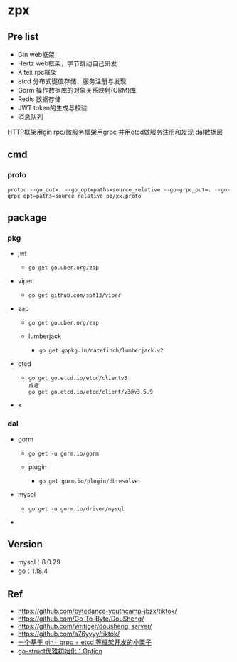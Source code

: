 <!--
 * @Autor: violet apricity ( Zhuangpx )
 * @Date: 2023-08-10 20:52:30
 * @LastEditors: violet apricity ( Zhuangpx )
 * @LastEditTime: 2023-08-21 01:01:55
 * @FilePath: \Road2TikTok\zpx.md
 * @Description:  Zhuangpx : Violet && Apricity:/ The warmth of the sun in the winter
-->
# zpx

## Pre list

- Gin web框架
- Hertz web框架，字节跳动自己研发
- Kitex rpc框架
- etcd 分布式键值存储，服务注册与发现
- Gorm 操作数据库的对象关系映射(ORM)库
- Redis 数据存储
- JWT token的生成与校验
- 消息队列

HTTP框架用gin
rpc/微服务框架用grpc 并用etcd做服务注册和发现
dal数据层

## cmd

### proto

```shell
protoc --go_out=. --go_opt=paths=source_relative --go-grpc_out=. --go-grpc_opt=paths=source_relative pb/xx.proto
```

## package

### pkg

- jwt

  - ```shell
    go get go.uber.org/zap
    ```

- viper

  - ```shell
    go get github.com/spf13/viper
    ```

- zap

  - ```shell
    go get go.uber.org/zap
    ```

  - lumberjack

    - ```shell
      go get gopkg.in/natefinch/lumberjack.v2
      ```

- etcd

  - ```shell
    go get go.etcd.io/etcd/clientv3
    或者
    go get go.etcd.io/etcd/client/v3@v3.5.9
    ```

- x

### dal

- gorm

  - ```shell
    go get -u gorm.io/gorm
    ```
    
  - plugin
  
    - ```shell
      go get gorm.io/plugin/dbresolver
      ```
  
- mysql

  - ```shell
    go get -u gorm.io/driver/mysql
    ```

- 

## Version

- mysql：8.0.29
- go：1.18.4

## Ref

- <https://github.com/bytedance-youthcamp-jbzx/tiktok/>
- <https://github.com/Go-To-Byte/DouSheng/>
- <https://github.com/writiger/dousheng_server/>
- <https://github.com/a76yyyy/tiktok/>
- [一个基于 gin+ grpc + etcd 等框架开发的小栗子](https://www.cnblogs.com/M-Anonymous/p/17159371.html)
- [go-struct优雅初始化：Option](https://blog.csdn.net/raoxiaoya/article/details/121486227?spm=1001.2101.3001.6650.4&utm_medium=distribute.pc_relevant.none-task-blog-2%7Edefault%7EBlogCommendFromBaidu%7ERate-4-121486227-blog-103651182.235%5Ev38%5Epc_relevant_anti_t3&depth_1-utm_source=distribute.pc_relevant.none-task-blog-2%7Edefault%7EBlogCommendFromBaidu%7ERate-4-121486227-blog-103651182.235%5Ev38%5Epc_relevant_anti_t3&utm_relevant_index=5)
